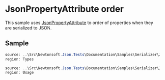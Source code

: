 ﻿# JsonPropertyAttribute order

This sample uses [JsonPropertyAttribute](T:Newtonsoft.Json.JsonPropertyAttribute) to order of properties when they are serialized to JSON.

## Sample

```csharp Types
source: ..\Src\Newtonsoft.Json.Tests\Documentation\Samples\Serializer\JsonPropertyOrder.cs
region: Types
```

```csharp Usage
source: ..\Src\Newtonsoft.Json.Tests\Documentation\Samples\Serializer\JsonPropertyOrder.cs
region: Usage
```
